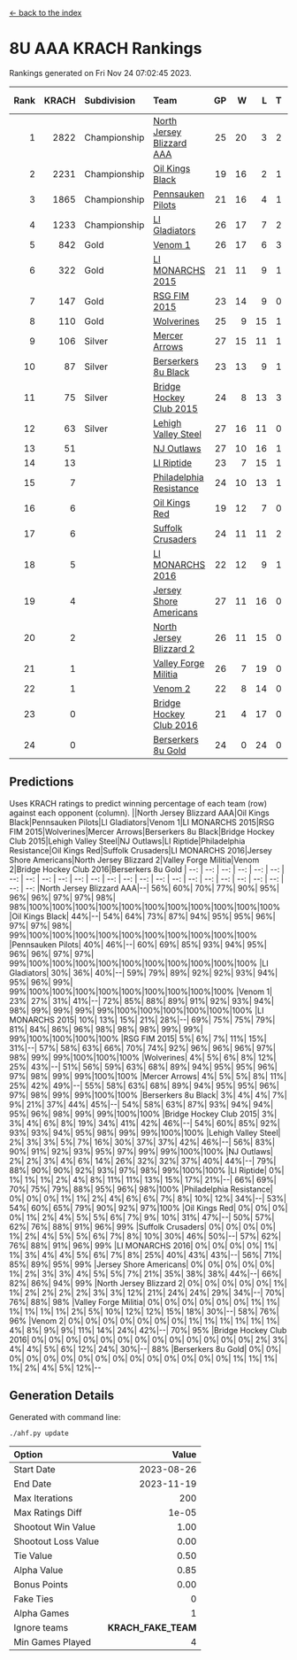 [<- back to the index](readme.md)
# 8U AAA KRACH Rankings
Rankings generated on Fri Nov 24 07:02:45 2023.

Rank|KRACH|Subdivision|Team|GP|W|L|T|OTW|OTL|SoS|Exp Wins|Win Diff
---:|---:|:---|:---|---:|---:|---:|---:|---:|---:|---:|---:|---:
1|2822|Championship|[North Jersey Blizzard AAA](https://gamesheetstats.com/seasons/3659/teams/140205/schedule)|25|20|3|2|0|0|659|21.8|-0.0
2|2231|Championship|[Oil Kings Black](https://gamesheetstats.com/seasons/3659/teams/140206/schedule)|19|16|2|1|1|0|466|17.3|-0.0
3|1865|Championship|[Pennsauken Pilots](https://gamesheetstats.com/seasons/3659/teams/140208/schedule)|21|16|4|1|0|0|735|17.3|-0.0
4|1233|Championship|[LI Gladiators](https://gamesheetstats.com/seasons/3659/teams/140201/schedule)|26|17|7|2|1|0|970|18.8|-0.0
5|842|Gold|[Venom 1](https://gamesheetstats.com/seasons/3659/teams/140213/schedule)|26|17|6|3|1|1|776|19.3|-0.0
6|322|Gold|[LI MONARCHS 2015](https://gamesheetstats.com/seasons/3659/teams/140198/schedule)|21|11|9|1|0|0|801|12.3|-0.0
7|147|Gold|[RSG FIM 2015](https://gamesheetstats.com/seasons/3659/teams/140210/schedule)|23|14|9|0|0|1|590|14.8|-0.0
8|110|Gold|[Wolverines](https://gamesheetstats.com/seasons/3659/teams/140215/schedule)|25|9|15|1|0|1|847|10.3|-0.0
9|106|Silver|[Mercer Arrows](https://gamesheetstats.com/seasons/3659/teams/140202/schedule)|27|15|11|1|2|0|373|16.3|-0.0
10|87|Silver|[Berserkers 8u Black](https://gamesheetstats.com/seasons/3659/teams/140192/schedule)|23|13|9|1|0|0|348|14.3|-0.0
11|75|Silver|[Bridge Hockey Club 2015](https://gamesheetstats.com/seasons/3659/teams/140194/schedule)|24|8|13|3|0|3|578|10.3|-0.0
12|63|Silver|[Lehigh Valley Steel](https://gamesheetstats.com/seasons/3659/teams/140197/schedule)|27|16|11|0|2|0|383|16.8|-0.0
13|51||[NJ Outlaws](https://gamesheetstats.com/seasons/3659/teams/140203/schedule)|27|10|16|1|1|2|567|11.3|-0.0
14|13||[LI Riptide](https://gamesheetstats.com/seasons/3659/teams/140200/schedule)|23|7|15|1|0|0|543|8.4|0.0
15|7||[Philadelphia Resistance](https://gamesheetstats.com/seasons/3659/teams/140209/schedule)|24|10|13|1|0|0|96|11.4|0.0
16|6||[Oil Kings Red](https://gamesheetstats.com/seasons/3659/teams/140207/schedule)|19|12|7|0|0|0|19|12.9|0.0
17|6||[Suffolk Crusaders](https://gamesheetstats.com/seasons/3659/teams/140211/schedule)|24|11|11|2|2|1|79|12.9|0.0
18|5||[LI MONARCHS 2016](https://gamesheetstats.com/seasons/3659/teams/140199/schedule)|22|12|9|1|1|0|14|13.4|0.0
19|4||[Jersey Shore Americans](https://gamesheetstats.com/seasons/3659/teams/140196/schedule)|27|11|16|0|0|2|108|11.9|0.0
20|2||[North Jersey Blizzard 2](https://gamesheetstats.com/seasons/3659/teams/140204/schedule)|26|11|15|0|2|2|18|11.9|0.0
21|1||[Valley Forge Militia](https://gamesheetstats.com/seasons/3659/teams/140212/schedule)|26|7|19|0|0|1|156|7.9|0.0
22|1||[Venom 2](https://gamesheetstats.com/seasons/3659/teams/140214/schedule)|22|8|14|0|1|0|5|8.9|0.0
23|0||[Bridge Hockey Club 2016](https://gamesheetstats.com/seasons/3659/teams/140195/schedule)|21|4|17|0|0|0|9|4.9|0.0
24|0||[Berserkers 8u Gold](https://gamesheetstats.com/seasons/3659/teams/140193/schedule)|24|0|24|0|0|0|9|0.9|0.0

## Predictions
Uses KRACH ratings to predict winning percentage of each team (row) against each opponent (column).
||North Jersey Blizzard AAA|Oil Kings Black|Pennsauken Pilots|LI Gladiators|Venom 1|LI MONARCHS 2015|RSG FIM 2015|Wolverines|Mercer Arrows|Berserkers 8u Black|Bridge Hockey Club 2015|Lehigh Valley Steel|NJ Outlaws|LI Riptide|Philadelphia Resistance|Oil Kings Red|Suffolk Crusaders|LI MONARCHS 2016|Jersey Shore Americans|North Jersey Blizzard 2|Valley Forge Militia|Venom 2|Bridge Hockey Club 2016|Berserkers 8u Gold
| --: | --: | --: | --: | --: | --: | --: | --: | --: | --: | --: | --: | --: | --: | --: | --: | --: | --: | --: | --: | --: | --: | --: | --: | --: 
|North Jersey Blizzard AAA|--| 56%| 60%| 70%| 77%| 90%| 95%| 96%| 96%| 97%| 97%| 98%| 98%|100%|100%|100%|100%|100%|100%|100%|100%|100%|100%|100%
|Oil Kings Black| 44%|--| 54%| 64%| 73%| 87%| 94%| 95%| 95%| 96%| 97%| 97%| 98%| 99%|100%|100%|100%|100%|100%|100%|100%|100%|100%|100%
|Pennsauken Pilots| 40%| 46%|--| 60%| 69%| 85%| 93%| 94%| 95%| 96%| 96%| 97%| 97%| 99%|100%|100%|100%|100%|100%|100%|100%|100%|100%|100%
|LI Gladiators| 30%| 36%| 40%|--| 59%| 79%| 89%| 92%| 92%| 93%| 94%| 95%| 96%| 99%| 99%|100%|100%|100%|100%|100%|100%|100%|100%|100%
|Venom 1| 23%| 27%| 31%| 41%|--| 72%| 85%| 88%| 89%| 91%| 92%| 93%| 94%| 98%| 99%| 99%| 99%| 99%|100%|100%|100%|100%|100%|100%
|LI MONARCHS 2015| 10%| 13%| 15%| 21%| 28%|--| 69%| 75%| 75%| 79%| 81%| 84%| 86%| 96%| 98%| 98%| 98%| 99%| 99%| 99%|100%|100%|100%|100%
|RSG FIM 2015|  5%|  6%|  7%| 11%| 15%| 31%|--| 57%| 58%| 63%| 66%| 70%| 74%| 92%| 96%| 96%| 96%| 97%| 98%| 99%| 99%|100%|100%|100%
|Wolverines|  4%|  5%|  6%|  8%| 12%| 25%| 43%|--| 51%| 56%| 59%| 63%| 68%| 89%| 94%| 95%| 95%| 96%| 97%| 98%| 99%| 99%|100%|100%
|Mercer Arrows|  4%|  5%|  5%|  8%| 11%| 25%| 42%| 49%|--| 55%| 58%| 63%| 68%| 89%| 94%| 95%| 95%| 96%| 97%| 98%| 99%| 99%|100%|100%
|Berserkers 8u Black|  3%|  4%|  4%|  7%|  9%| 21%| 37%| 44%| 45%|--| 54%| 58%| 63%| 87%| 93%| 94%| 94%| 95%| 96%| 98%| 99%| 99%|100%|100%
|Bridge Hockey Club 2015|  3%|  3%|  4%|  6%|  8%| 19%| 34%| 41%| 42%| 46%|--| 54%| 60%| 85%| 92%| 93%| 93%| 94%| 95%| 98%| 99%| 99%|100%|100%
|Lehigh Valley Steel|  2%|  3%|  3%|  5%|  7%| 16%| 30%| 37%| 37%| 42%| 46%|--| 56%| 83%| 90%| 91%| 92%| 93%| 95%| 97%| 99%| 99%|100%|100%
|NJ Outlaws|  2%|  2%|  3%|  4%|  6%| 14%| 26%| 32%| 32%| 37%| 40%| 44%|--| 79%| 88%| 90%| 90%| 92%| 93%| 97%| 98%| 99%|100%|100%
|LI Riptide|  0%|  1%|  1%|  1%|  2%|  4%|  8%| 11%| 11%| 13%| 15%| 17%| 21%|--| 66%| 69%| 70%| 75%| 79%| 88%| 95%| 96%| 98%|100%
|Philadelphia Resistance|  0%|  0%|  0%|  1%|  1%|  2%|  4%|  6%|  6%|  7%|  8%| 10%| 12%| 34%|--| 53%| 54%| 60%| 65%| 79%| 90%| 92%| 97%|100%
|Oil Kings Red|  0%|  0%|  0%|  0%|  1%|  2%|  4%|  5%|  5%|  6%|  7%|  9%| 10%| 31%| 47%|--| 50%| 57%| 62%| 76%| 88%| 91%| 96%| 99%
|Suffolk Crusaders|  0%|  0%|  0%|  0%|  1%|  2%|  4%|  5%|  5%|  6%|  7%|  8%| 10%| 30%| 46%| 50%|--| 57%| 62%| 76%| 88%| 91%| 96%| 99%
|LI MONARCHS 2016|  0%|  0%|  0%|  0%|  1%|  1%|  3%|  4%|  4%|  5%|  6%|  7%|  8%| 25%| 40%| 43%| 43%|--| 56%| 71%| 85%| 89%| 95%| 99%
|Jersey Shore Americans|  0%|  0%|  0%|  0%|  0%|  1%|  2%|  3%|  3%|  4%|  5%|  5%|  7%| 21%| 35%| 38%| 38%| 44%|--| 66%| 82%| 86%| 94%| 99%
|North Jersey Blizzard 2|  0%|  0%|  0%|  0%|  0%|  1%|  1%|  2%|  2%|  2%|  2%|  3%|  3%| 12%| 21%| 24%| 24%| 29%| 34%|--| 70%| 76%| 88%| 98%
|Valley Forge Militia|  0%|  0%|  0%|  0%|  0%|  0%|  1%|  1%|  1%|  1%|  1%|  1%|  2%|  5%| 10%| 12%| 12%| 15%| 18%| 30%|--| 58%| 76%| 96%
|Venom 2|  0%|  0%|  0%|  0%|  0%|  0%|  0%|  1%|  1%|  1%|  1%|  1%|  1%|  4%|  8%|  9%|  9%| 11%| 14%| 24%| 42%|--| 70%| 95%
|Bridge Hockey Club 2016|  0%|  0%|  0%|  0%|  0%|  0%|  0%|  0%|  0%|  0%|  0%|  0%|  0%|  2%|  3%|  4%|  4%|  5%|  6%| 12%| 24%| 30%|--| 88%
|Berserkers 8u Gold|  0%|  0%|  0%|  0%|  0%|  0%|  0%|  0%|  0%|  0%|  0%|  0%|  0%|  0%|  0%|  1%|  1%|  1%|  1%|  2%|  4%|  5%| 12%|--

## Generation Details

Generated with command line:
```
./ahf.py update
```

| Option | Value |
| :----- | ----: |
| Start Date | 2023-08-26 |
| End Date | 2023-11-19 |
| Max Iterations | 200 |
| Max Ratings Diff | 1e-05 |
| Shootout Win Value | 1.00 |
| Shootout Loss Value | 0.00 |
| Tie Value | 0.50 |
| Alpha Value | 0.85 |
| Bonus Points | 0.00 |
| Fake Ties | 0 |
| Alpha Games | 1 |
| Ignore teams | __KRACH_FAKE_TEAM__ |
| Min Games Played | 4 |


